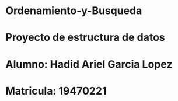 # Ordenamiento-y-Busqueda
# Proyecto de estructura de datos
# Alumno: Hadid Ariel Garcia Lopez
# Matricula: 19470221

